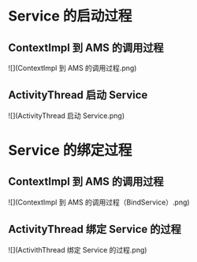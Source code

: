 # **Service 的启动过程**
##  ContextImpl 到 AMS 的调用过程
![](ContextImpl 到 AMS 的调用过程.png)

## ActivityThread 启动 Service
![](ActivityThread 启动 Service.png)

# **Service 的绑定过程**
## ContextImpl 到 AMS 的调用过程
![](ContextImpl 到 AMS 的调用过程（BindService）.png)
## ActivityThread 绑定 Service 的过程
![](ActivithThread 绑定 Service 的过程.png)